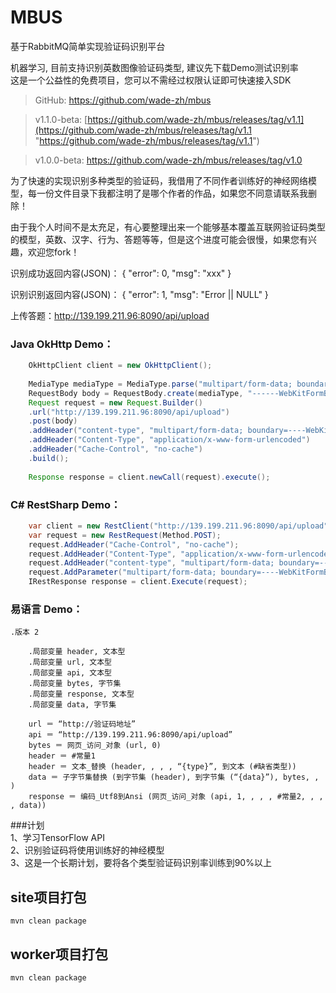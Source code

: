 # MBUS
基于RabbitMQ简单实现验证码识别平台


机器学习, 目前支持识别英数图像验证码类型, 建议先下载Demo测试识别率  
这是一个公益性的免费项目，您可以不需经过权限认证即可快速接入SDK  



> GitHub: [https://github.com/wade-zh/mbus  ](https://github.com/wade-zh/mbus   "https://github.com/wade-zh/mbus  ")



> v1.1.0-beta: [https://github.com/wade-zh/mbus/releases/tag/v1.1](https://github.com/wade-zh/mbus/releases/tag/v1.1 "https://github.com/wade-zh/mbus/releases/tag/v1.1")   



> v1.0.0-beta: [https://github.com/wade-zh/mbus/releases/tag/v1.0  ](https://github.com/wade-zh/mbus/releases/tag/v1.0   "https://github.com/wade-zh/mbus/releases/tag/v1.0  ")

为了快速的实现识别多种类型的验证码，我借用了不同作者训练好的神经网络模型，每一份文件目录下我都注明了是哪个作者的作品，如果您不同意请联系我删除！  

由于我个人时间不是太充足，有心要整理出来一个能够基本覆盖互联网验证码类型的模型，英数、汉字、行为、答题等等，但是这个进度可能会很慢，如果您有兴趣，欢迎您fork！  

识别成功返回内容(JSON)：
        {
            "error": 0,
            "msg": "xxx"
        }
    
识别识别返回内容(JSON)：
        {
            "error": 1,
            "msg": "Error || NULL"
        }
    
上传答题：http://139.199.211.96:8090/api/upload
### Java OkHttp Demo：  
``` java
	OkHttpClient client = new OkHttpClient();
	
	MediaType mediaType = MediaType.parse("multipart/form-data; boundary=----WebKitFormBoundary7MA4YWxkTrZu0gW");
	RequestBody body = RequestBody.create(mediaType, "------WebKitFormBoundary7MA4YWxkTrZu0gW\r\nContent-Disposition: form-data; name=\"file\"; filename=\"[object Object]\"\r\nContent-Type: false\r\n\r\n\r\n------WebKitFormBoundary7MA4YWxkTrZu0gW\r\nContent-Disposition: form-data; name=\"type\"\r\n\r\n1\r\n------WebKitFormBoundary7MA4YWxkTrZu0gW--");
	Request request = new Request.Builder()
	.url("http://139.199.211.96:8090/api/upload")
	.post(body)
	.addHeader("content-type", "multipart/form-data; boundary=----WebKitFormBoundary7MA4YWxkTrZu0gW")
	.addHeader("Content-Type", "application/x-www-form-urlencoded")
	.addHeader("Cache-Control", "no-cache")
	.build();
	
	Response response = client.newCall(request).execute();
```
    
### C# RestSharp Demo：  
``` c#
	var client = new RestClient("http://139.199.211.96:8090/api/upload");
    var request = new RestRequest(Method.POST);
    request.AddHeader("Cache-Control", "no-cache");
    request.AddHeader("Content-Type", "application/x-www-form-urlencoded");
    request.AddHeader("content-type", "multipart/form-data; boundary=----WebKitFormBoundary7MA4YWxkTrZu0gW");
    request.AddParameter("multipart/form-data; boundary=----WebKitFormBoundary7MA4YWxkTrZu0gW", "------WebKitFormBoundary7MA4YWxkTrZu0gW\r\nContent-Disposition: form-data; name=\"file\"; filename=\"[object Object]\"\r\nContent-Type: false\r\n\r\n\r\n------WebKitFormBoundary7MA4YWxkTrZu0gW\r\nContent-Disposition: form-data; name=\"type\"\r\n\r\n1\r\n------WebKitFormBoundary7MA4YWxkTrZu0gW--", ParameterType.RequestBody);
    IRestResponse response = client.Execute(request);
```
    
### 易语言 Demo：  
```
.版本 2

    .局部变量 header, 文本型
    .局部变量 url, 文本型
    .局部变量 api, 文本型
    .局部变量 bytes, 字节集
    .局部变量 response, 文本型
    .局部变量 data, 字节集

    url ＝ “http://验证码地址”
    api ＝ “http://139.199.211.96:8090/api/upload”
    bytes ＝ 网页_访问_对象 (url, 0)
    header ＝ #常量1
    header ＝ 文本_替换 (header, , , , “{type}”, 到文本 (#缺省类型))
    data ＝ 子字节集替换 (到字节集 (header), 到字节集 (“{data}”), bytes, , )
    response ＝ 编码_Utf8到Ansi (网页_访问_对象 (api, 1, , , , #常量2, , , , data))
```
        


###计划  
1、学习TensorFlow API  
2、识别验证码将使用训练好的神经模型  
3、这是一个长期计划，要将各个类型验证码识别率训练到90%以上



## site项目打包  
    mvn clean package

## worker项目打包  
	mvn clean package
	